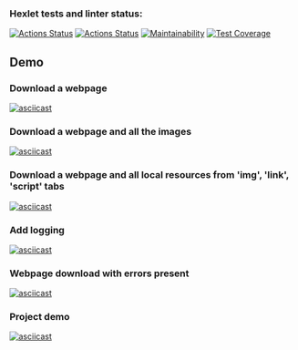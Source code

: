 ### Hexlet tests and linter status:
[![Actions Status](https://github.com/Maroosha/python-project-lvl3/workflows/hexlet-check/badge.svg)](https://github.com/Maroosha/python-project-lvl3/actions)
[![Actions Status](https://github.com/Maroosha/python-project-lvl3/workflows/linter-tests-check.yml/badge.svg)](https://github.com/Maroosha/python-project-lvl3/actions/workflows/linter-tests-check.yml)
[![Maintainability](https://api.codeclimate.com/v1/badges/a99a88d28ad37a79dbf6/maintainability)](https://codeclimate.com/github/Maroosha/python-project-lvl3/maintainability)
[![Test Coverage](https://api.codeclimate.com/v1/badges/a99a88d28ad37a79dbf6/test_coverage)](https://codeclimate.com/github/Maroosha/python-project-lvl3/test_coverage)

## Demo

### Download a webpage
[![asciicast](https://asciinema.org/a/467416.svg)](https://asciinema.org/a/467416)

### Download a webpage and all the images 
[![asciicast](https://asciinema.org/a/468312.svg)](https://asciinema.org/a/468312)

### Download a webpage and all local resources from 'img', 'link', 'script' tabs
[![asciicast](https://asciinema.org/a/469467.svg)](https://asciinema.org/a/469467)

### Add logging
[![asciicast](https://asciinema.org/a/470018.svg)](https://asciinema.org/a/470018)

### Webpage download with errors present
[![asciicast](https://asciinema.org/a/471166.svg)](https://asciinema.org/a/471166)

### Project demo
[![asciicast](https://asciinema.org/a/471757.svg)](https://asciinema.org/a/471757)
